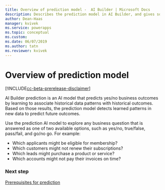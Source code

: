 ```yaml
---
title: Overview of prediction model -  AI Builder | Microsoft Docs
description: Describes the prediction model in AI Builder, and gives some examples of how you might use it.
author: Dean-Haas
manager: kvivek
ms.service: powerapps
ms.topic: conceptual
ms.custom: 
ms.date: 06/07/2019
ms.author: tatn
ms.reviewer: kvivek
---
```


# Overview of prediction model

[!INCLUDE[cc-beta-prerelease-disclaimer](./includes/cc-beta-prerelease-disclaimer.md)]

AI Builder prediction is an AI model that predicts yes/no business outcomes by learning to associate historical data patterns with historical outcomes. Based on those results, the prediction model detects learned patterns in new data to predict future outcomes.

Use the prediction AI model to explore any business question that is answered as one of two available options, such as yes/no, true/false, pass/fail, and go/no go. For example: 

- Which applicants might be eligible for membership?
- Which customers might not renew their subscriptions?
- Which leads might purchase a product or service?
- Which accounts might not pay their invoices on time?


### Next step
[Prerequisites for prediction](binary-classification-prereq.md) 
